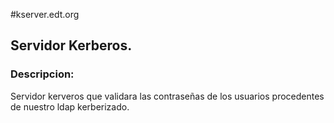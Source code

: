 #kserver.edt.org
## Servidor Kerberos.

### Descripcion:
Servidor kerveros que validara las contraseñas de los usuarios procedentes 
de nuestro ldap kerberizado.
  
